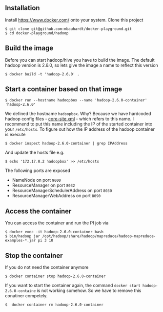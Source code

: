 ## Installation

Install <https://www.docker.com/> onto your system.
Clone this project

    $ git clone git@github.com:mbauhardt/docker-playground.git
    $ cd docker-playground/hadoop


## Build the image

Before you can start hadoop/hive you have to build the image.  The
default hadoop version is 2.6.0, so lets give the image a name to
reflect this version 

    $ docker build -t 'hadoop-2.6.0' .


## Start a container based on that image

    $ docker run --hostname hadoopbox --name 'hadoop-2.6.0-container' 'hadoop-2.6.0'

We defined the hostname `hadoopbox`. Why? Because we have hardcoded
hadoop config files - [core-site.xml](conf/hadoop/core-site.xml) - which
refers to this name.  I recommend to put this name including the IP of
the started container into your `/etc/hosts`. To figure out how the IP
address of the hadoop container is execute

    $ docker inspect hadoop-2.6.0-container | grep IPAddress

And update the hosts file e.g.

    $ echo '172.17.0.2 hadoopbox' >> /etc/hosts


The following ports are exposed

* NameNode on port `9000`
* ResourceManager on port `8032`
* ResourceManagerSchedulerAddress on port `8030`
* ResourceManagerWebAddress on port `8090`


## Access the container

You can access the container and run the PI job via

    $ docker exec -it hadoop-2.6.0-container bash
    $ bin/hadoop jar /opt/hadoop/share/hadoop/mapreduce/hadoop-mapreduce-examples-*.jar pi 3 10


## Stop the container

If you do not need the container anymore

    $ docker container stop hadoop-2.6.0-container

If you want to start the container again, the command `docker start hadoop-2.6.0-containe` is not working somehow. So we have to remove this conatiner competely.

    $  docker container rm hadoop-2.6.0-container


